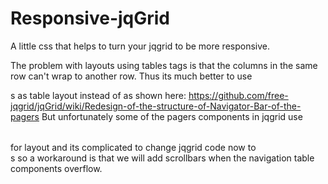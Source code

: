 # Responsive-jqGrid
A little css that helps to turn your jqgrid to be more responsive.

The problem with layouts using tables tags is that the columns in the same row can't wrap to another row.
Thus its much better to use <div>s as table layout instead of <table> as shown here:
https://github.com/free-jqgrid/jqGrid/wiki/Redesign-of-the-structure-of-Navigator-Bar-of-the-pagers
But unfortunately some of the pagers components in jqgrid use <table> for layout and its complicated
to change jqgrid code now to <div>s so a workaround is that we will add scrollbars when the 
navigation table components overflow.
